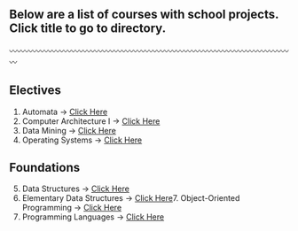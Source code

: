 ## Below are a list of courses with school projects. Click title to go to directory.

:wavy_dash::wavy_dash::wavy_dash::wavy_dash::wavy_dash::wavy_dash::wavy_dash::wavy_dash::wavy_dash::wavy_dash::wavy_dash::wavy_dash::wavy_dash::wavy_dash::wavy_dash::wavy_dash::wavy_dash::wavy_dash::wavy_dash::wavy_dash::wavy_dash::wavy_dash::wavy_dash::wavy_dash::wavy_dash::wavy_dash::wavy_dash::wavy_dash::wavy_dash::wavy_dash::wavy_dash::wavy_dash::wavy_dash::wavy_dash::wavy_dash::wavy_dash::wavy_dash:


## Electives
 
1. Automata -> [Click Here](https://github.com/Imanisima/School-Projects/tree/master/Automata)
2. Computer Architecture I -> [Click Here](https://github.com/Imanisima/School-Projects/tree/master/ComputerArch)
3. Data Mining -> [Click Here](https://github.com/Imanisima/School-Projects/tree/master/Data%20Mining)
4. Operating Systems -> [Click Here](https://github.com/Imanisima/School-Projects/tree/master/Operating-Systems)

## Foundations

5. Data Structures -> [Click Here](https://github.com/Imanisima/School-Projects/tree/master/DataStructures)
6. Elementary Data Structures -> [Click Here](https://github.com/Imanisima/School-Projects/tree/master/ElemDataStructures)7. Object-Oriented Programming -> [Click Here](https://github.com/Imanisima/School-Projects/tree/master/ObjectOrientedProgramming)
7. Programming Languages -> [Click Here](https://github.com/Imanisima/School-Projects/tree/master/PL)
